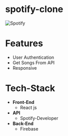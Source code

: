 # spotify-clone

![Spotify](https://user-images.githubusercontent.com/77252075/214144065-27eb080f-4e86-47d1-8cf2-ee7b08647ca1.jpg)

# Features

* User Authentication
* Get Songs From API
* Responsive

# Tech-Stack

* **Front-End**
    * React js
* **API**
    * Spotify-Developer
* **Back-End**
    * Firebase
